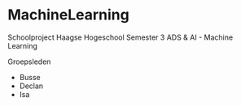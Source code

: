 # MachineLearning

Schoolproject Haagse Hogeschool
Semester 3
ADS & AI - Machine Learning

Groepsleden
- Busse
- Declan
- Isa
